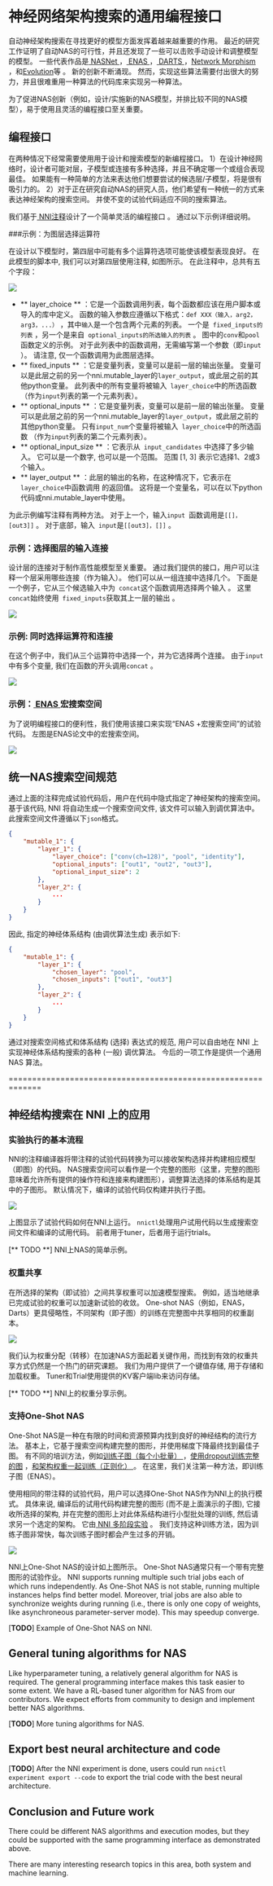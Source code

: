 # 神经网络架构搜索的通用编程接口

自动神经架构搜索在寻找更好的模型方面发挥着越来越重要的作用。 最近的研究工作证明了自动NAS的可行性，并且还发现了一些可以击败手动设计和调整模型的模型。 一些代表作品是[ NASNet ](https://arxiv.org/abs/1707.07012) ，[ ENAS ](https://arxiv.org/abs/1802.03268) ，[ DARTS ](https://arxiv.org/abs/1806.09055) ，[Network Morphism](https://arxiv.org/abs/1806.10282) ，和[Evolution](https://arxiv.org/abs/1703.01041)等 。 新的创新不断涌现。 然而，实现这些算法需要付出很大的努力，并且很难重用一种算法的代码库来实现另一种算法。

为了促进NAS创新（例如，设计/实施新的NAS模型，并排比较不同的NAS模型），易于使用且灵活的编程接口至关重要。

## 编程接口

在两种情况下经常需要使用用于设计和搜索模型的新编程接口。 1）在设计神经网络时，设计者可能对层，子模型或连接有多种选择，并且不确定哪一个或组合表现最佳。 如果能有一种简单的方法来表达他们想要尝试的候选层/子模型，将是很有吸引力的。 2）对于正在研究自动NAS的研究人员，他们希望有一种统一的方式来表达神经架构的搜索空间。 并使不变的试验代码适应不同的搜索算法。

我们基于[ NNI注释](./AnnotationSpec.md)设计了一个简单灵活的编程接口 。 通过以下示例详细说明。

###示例：为图层选择运算符

在设计以下模型时，第四层中可能有多个运算符选项可能使该模型表现良好。 在此模型的脚本中, 我们可以对第四层使用注释, 如图所示。 在此注释中，总共有五个字段：

![](../img/example_layerchoice.png)

* ** layer_choice ** ：它是一个函数调用列表，每个函数都应该在用户脚本或导入的库中定义。 函数的输入参数应遵循以下格式：` def XXX（输入，arg2，arg3，...） ` ，其中`输入`是一个包含两个元素的列表。 一个是` fixed_inputs的列表` ，另一个是来自` optional_inputs的所选输入的列表` 。 图中的` conv `和`pool`函数定义的示例。 对于此列表中的函数调用，无需编写第一个参数（即`input` ）。 请注意, 仅一个函数调用为此图层选择。
* ** fixed_inputs ** ：它是变量列表，变量可以是前一层的输出张量。 变量可以是此层之前的另一个nni.mutable_layer的` layer_output `，或此层之前的其他python变量。 此列表中的所有变量将被输入` layer_choice`中的所选函数 （作为`input`列表的第一个元素列表）。
* ** optional_inputs ** ：它是变量列表，变量可以是前一层的输出张量。 变量可以是此层之前的另一个nni.mutable_layer的` layer_output `，或此层之前的其他python变量。 只有` input_num `个变量将被输入` layer_choice`中的所选函数 （作为`input`列表的第二个元素列表）。
* ** optional_input_size ** ：它表示从` input_candidates` 中选择了多少输入。 它可以是一个数字, 也可以是一个范围。 范围 [1, 3] 表示它选择1、2或3个输入。
* ** layer_output ** ：此层的输出的名称，在这种情况下，它表示在` layer_choice`中函数调用 的返回值。 这将是一个变量名，可以在以下python代码或nni.mutable_layer中使用。

为此示例编写注释有两种方法。 对于上一个，输入`input `函数调用是` [[]，[out3]] ` 。 对于底部，输入` input`是` [[out3]，[]] ` 。

### 示例：选择图层的输入连接

设计层的连接对于制作高性能模型至关重要。 通过我们提供的接口，用户可以注释一个层采用哪些连接（作为输入）。 他们可以从一组连接中选择几个。 下面是一个例子，它从三个候选输入中为` concat`这个函数调用选择两个输入 。 这里` concat `始终使用` fixed_inputs`获取其上一层的输出 。

![](../img/example_connectchoice.png)

### 示例: 同时选择运算符和连接

在这个例子中，我们从三个运算符中选择一个，并为它选择两个连接。 由于`input`中有多个变量, 我们在函数的开头调用`concat` 。

![](../img/example_combined.png)

### 示例：[ ENAS ](https://arxiv.org/abs/1802.03268)宏搜索空间

为了说明编程接口的便利性，我们使用该接口来实现“ENAS +宏搜索空间”的试验代码。 左图是ENAS论文中的宏搜索空间。

![](../img/example_enas.png)

## 统一NAS搜索空间规范

通过上面的注释完成试验代码后，用户在代码中隐式指定了神经架构的搜索空间。 基于该代码, NNI 将自动生成一个搜索空间文件, 该文件可以输入到调优算法中。 此搜索空间文件遵循以下` json `格式。

```json
{
    "mutable_1": {
        "layer_1": {
            "layer_choice": ["conv(ch=128)", "pool", "identity"],
            "optional_inputs": ["out1", "out2", "out3"],
            "optional_input_size": 2
        },
        "layer_2": {
            ...
        }
    }
}
```

因此, 指定的神经体系结构 (由调优算法生成) 表示如下:

```json
{
    "mutable_1": {
        "layer_1": {
            "chosen_layer": "pool",
            "chosen_inputs": ["out1", "out3"]
        },
        "layer_2": {
            ...
        }
    }
}
```

通过对搜索空间格式和体系结构 (选择) 表达式的规范, 用户可以自由地在 NNI 上实现神经体系结构搜索的各种 (一般) 调优算法。 今后的一项工作是提供一个通用 NAS 算法。

=============================================================

## 神经结构搜索在 NNI 上的应用

### 实验执行的基本流程

NNI的注释编译器将带注释的试验代码转换为可以接收架构选择并构建相应模型（即图）的代码。 NAS搜索空间可以看作是一个完整的图形（这里，完整的图形意味着允许所有提供的操作符和连接来构建图形），调整算法选择的体系结构是其中的子图形。 默认情况下，编译的试验代码仅构建并执行子图。

![](../img/nas_on_nni.png)

上图显示了试验代码如何在NNI上运行。 ` nnictl `处理用户试用代码以生成搜索空间文件和编译的试用代码。 前者用于tuner，后者用于运行trials。

[** TODO **] NNI上NAS的简单示例。

### 权重共享

在所选择的架构（即试验）之间共享权重可以加速模型搜索。 例如，适当地继承已完成试验的权重可以加速新试验的收敛。 One-shot NAS（例如，ENAS，Darts）更具侵略性，不同架构（即子图）的训练在完整图中共享相同的权重副本。

![](../img/nas_weight_share.png)

我们认为权重分配（转移）在加速NAS方面起着关键作用，而找到有效的权重共享方式仍然是一个热门的研究课题。 我们为用户提供了一个键值存储, 用于存储和加载权重。 Tuner和Trial使用提供的KV客户端lib来访问存储。

[** TODO **] NNI上的权重分享示例。

### 支持One-Shot NAS

One-Shot NAS是一种在有限的时间和资源预算内找到良好的神经结构的流行方法。 基本上，它基于搜索空间构建完整的图形，并使用梯度下降最终找到最佳子图。 有不同的培训方法，例如[训练子图（每个小批量） ](https://arxiv.org/abs/1802.03268) ，[使用dropout训练完整的图](http://proceedings.mlr.press/v80/bender18a/bender18a.pdf) ，[和架构权重一起训练（正则化） ](https://arxiv.org/abs/1806.09055) 。 在这里，我们关注第一种方法，即训练子图（ENAS）。

使用相同的带注释的试验代码，用户可以选择One-Shot NAS作为NNI上的执行模式。 具体来说, 编译后的试用代码构建完整的图形 (而不是上面演示的子图), 它接收所选择的架构, 并在完整的图形上对此体系结构进行小型批处理的训练, 然后请求另一个选定的架构。 它由[ NNI 多阶段实验](./multiPhase.md) 。 我们支持这种训练方法，因为训练子图非常快，每次训练子图时都会产生过多的开销。

![](../img/one-shot_training.png)

NNI上One-Shot NAS的设计如上图所示。 One-Shot NAS通常只有一个带有完整图形的试验作业。 NNI supports running multiple such trial jobs each of which runs independently. As One-Shot NAS is not stable, running multiple instances helps find better model. Moreover, trial jobs are also able to synchronize weights during running (i.e., there is only one copy of weights, like asynchroneous parameter-server mode). This may speedup converge.

[**TODO**] Example of One-Shot NAS on NNI.

## General tuning algorithms for NAS

Like hyperparameter tuning, a relatively general algorithm for NAS is required. The general programming interface makes this task easier to some extent. We have a RL-based tuner algorithm for NAS from our contributors. We expect efforts from community to design and implement better NAS algorithms.

[**TODO**] More tuning algorithms for NAS.

## Export best neural architecture and code

[**TODO**] After the NNI experiment is done, users could run `nnictl experiment export --code` to export the trial code with the best neural architecture.

## Conclusion and Future work

There could be different NAS algorithms and execution modes, but they could be supported with the same programming interface as demonstrated above.

There are many interesting research topics in this area, both system and machine learning.
